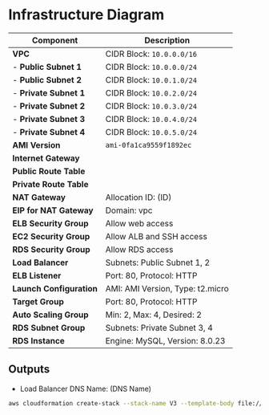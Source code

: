 # Infrastructure Diagram

| Component            | Description                    |
| -------------------- | ------------------------------ |
| **VPC**              | CIDR Block: `10.0.0.0/16`       |
| - **Public Subnet 1**| CIDR Block: `10.0.0.0/24`       |
| - **Public Subnet 2**| CIDR Block: `10.0.1.0/24`       |
| - **Private Subnet 1**| CIDR Block: `10.0.2.0/24`      |
| - **Private Subnet 2**| CIDR Block: `10.0.3.0/24`      |
| - **Private Subnet 3**| CIDR Block: `10.0.4.0/24`      |
| - **Private Subnet 4**| CIDR Block: `10.0.5.0/24`      |
| **AMI Version**      | `ami-0fa1ca9559f1892ec`        |
| **Internet Gateway** |                               |
| **Public Route Table**|                               |
| **Private Route Table**|                              |
| **NAT Gateway**       | Allocation ID: (ID)            |
| **EIP for NAT Gateway**| Domain: vpc                   |
| **ELB Security Group**| Allow web access               |
| **EC2 Security Group**| Allow ALB and SSH access       |
| **RDS Security Group**| Allow RDS access               |
| **Load Balancer**     | Subnets: Public Subnet 1, 2    |
| **ELB Listener**      | Port: 80, Protocol: HTTP       |
| **Launch Configuration**| AMI: AMI Version, Type: t2.micro|
| **Target Group**      | Port: 80, Protocol: HTTP       |
| **Auto Scaling Group**| Min: 2, Max: 4, Desired: 2      |
| **RDS Subnet Group**  | Subnets: Private Subnet 3, 4   |
| **RDS Instance**      | Engine: MySQL, Version: 8.0.23  |

## Outputs

- Load Balancer DNS Name: (DNS Name)


```bash
aws cloudformation create-stack --stack-name V3 --template-body file://master.yaml --region us-east-1 --capabilities CAPABILITY_AUTO_EXPAND
```

